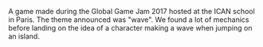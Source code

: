 A game made during the Global Game Jam 2017 hosted at the ICAN school in Paris. The theme announced was "wave". We found a lot of mechanics before landing on the idea of a character making a wave when jumping on an island.
